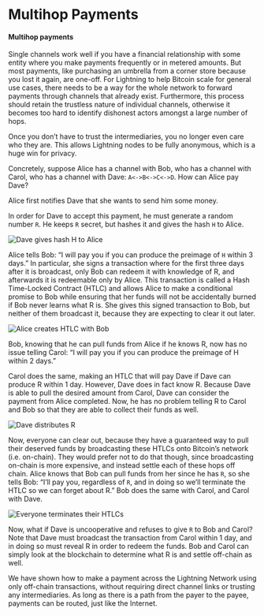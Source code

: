 # Multihop Payments

#### Multihop payments <a id="multihop-payments"></a>

Single channels work well if you have a financial relationship with some entity where you make payments frequently or in metered amounts. But most payments, like purchasing an umbrella from a corner store because you lost it again, are one-off. For Lightning to help Bitcoin scale for general use cases, there needs to be a way for the whole network to forward payments through channels that already exist. Furthermore, this process should retain the trustless nature of individual channels, otherwise it becomes too hard to identify dishonest actors amongst a large number of hops.

Once you don’t have to trust the intermediaries, you no longer even care who they are. This allows Lightning nodes to be fully anonymous, which is a huge win for privacy.

Concretely, suppose Alice has a channel with Bob, who has a channel with Carol, who has a channel with Dave: `A<->B<->C<->D`. How can Alice pay Dave?

Alice first notifies Dave that she wants to send him some money.

In order for Dave to accept this payment, he must generate a random number `R`. He keeps `R` secret, but hashes it and gives the hash `H` to Alice.

![Dave gives hash H to Alice](https://imgur.com/sXuL8Tn.png)

Alice tells Bob: “I will pay you if you can produce the preimage of `H` within 3 days.” In particular, she signs a transaction where for the first three days after it is broadcast, only Bob can redeem it with knowledge of R, and afterwards it is redeemable only by Alice. This transaction is called a Hash Time-Locked Contract \(HTLC\) and allows Alice to make a conditional promise to Bob while ensuring that her funds will not be accidentally burned if Bob never learns what R is. She gives this signed transaction to Bob, but neither of them broadcast it, because they are expecting to clear it out later.

![Alice creates HTLC with Bob](https://imgur.com/aNQoA9Z.png)

Bob, knowing that he can pull funds from Alice if he knows R, now has no issue telling Carol: “I will pay you if you can produce the preimage of H within 2 days.”

Carol does the same, making an HTLC that will pay Dave if Dave can produce R within 1 day. However, Dave does in fact know R. Because Dave is able to pull the desired amount from Carol, Dave can consider the payment from Alice completed. Now, he has no problem telling R to Carol and Bob so that they are able to collect their funds as well.

![Dave distributes R](https://imgur.com/nTLWBbm.png)

Now, everyone can clear out, because they have a guaranteed way to pull their deserved funds by broadcasting these HTLCs onto Bitcoin’s network \(i.e. on-chain\). They would prefer not to do that though, since broadcasting on-chain is more expensive, and instead settle each of these hops off chain. Alice knows that Bob can pull funds from her since he has `R`, so she tells Bob: “I’ll pay you, regardless of `R`, and in doing so we’ll terminate the HTLC so we can forget about R.” Bob does the same with Carol, and Carol with Dave.

![Everyone terminates their HTLCs](https://imgur.com/iRx4bf5.png)

Now, what if Dave is uncooperative and refuses to give `R` to Bob and Carol? Note that Dave must broadcast the transaction from Carol within 1 day, and in doing so must reveal R in order to redeem the funds. Bob and Carol can simply look at the blockchain to determine what R is and settle off-chain as well.

We have shown how to make a payment across the Lightning Network using only off-chain transactions, without requiring direct channel links or trusting any intermediaries. As long as there is a path from the payer to the payee, payments can be routed, just like the Internet.

